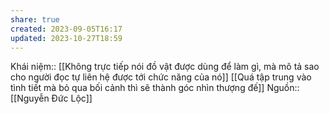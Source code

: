 ```yaml
---
share: true
created: 2023-09-05T16:17
updated: 2023-10-27T18:59
---
```

Khái niệm:: 
[[Không trực tiếp nói đồ vật được dùng để làm gì, mà mô tả sao cho người đọc tự liên hệ được tới chức năng của nó]] 
[[Quá tập trung vào tình tiết mà bỏ qua bối cảnh thì sẽ thành góc nhìn thượng đế]] 
Nguồn:: [[Nguyễn Đức Lộc]] 
